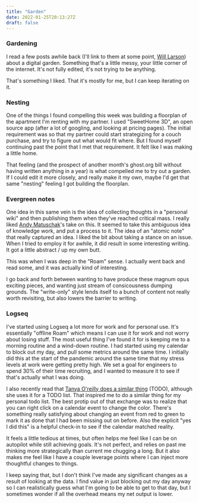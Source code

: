 ```yaml
---
title: "Garden"
date: 2022-01-25T20:13:27Z
draft: false
---
```


### Gardening

I read a few posts awhile back (I'll link to them at some point, [Will Larson](https://lethain.com/exuberant-sketches/)) about a digital garden.  Something that's a little messy, your little corner of the internet.  It's not fully edited, it's not trying to be anything. 

That's something I liked.  That it's mostly for me, but I can keep iterating on it.

### Nesting

One of the things I found compelling this week was building a floorplan of the apartment I'm renting with my partner.  I used "SweetHome 3D", an open source app (after a lot of googling, and looking at pricing pages). The initial requirement was so that my partner could start strategizing for a couch purchase, and try to figure out what would fit where.  But I found myself continuing past the point that I met that requirement.  It felt like I was making a little home. 

That feeling (and the prospect of another month's ghost.org bill without having written anything in a year) is what compelled me to try out a garden.  If I could edit it more closely, and really make it my own, maybe I'd get that same "nesting" feeling I got building the floorplan.

### Evergreen notes
One idea in this same vein is the idea of collecting thoughts in a "personal wiki" and then publishing them when they've reached critical mass. I really liked [Andy Matuschak](https://notes.andymatuschak.org/Evergreen_notes)'s take on this.  It seemed to take this ambiguous idea of knowledge work, and put a process to it.  The idea of an "atomic note" that really captured an idea.  I liked the bit about taking a stance on an issue.  When I tried to employ it for awhile, it did result in some interesting writing.  It got a little abstract / up my own butt.

This was when I was deep in the "Roam" sense.  I actually went back and read some, and it was actually kind of interesting.

I go back and forth between wanting to have produce these magnum opus exciting pieces, and wanting just stream of consicousness dumping grounds.  The "write-only" style lends itself to a bunch of content not really worth revisiting, but also lowers the barrier to writing.

### Logseq

I've started using Logseq a lot more for work and for personal use.  It's essentially "offline Roam" which means I can use it for work and not worry about losing stuff.  The most useful thing I've found it for is keeping me to a morning routine and a wind-down routine.  I had started using my calendar to block out my day, and pull some metrics around the same time.  I initially did this at the start of the pandemic around the same time that my stress levels at work were getting pretty high.  We set a goal for engineers to spend 30% of their time recruiting, and I wanted to measure it to see if that's actually what I was doing.

I also recently read that [Tanya O'reilly does a similar thing]() (TODO), although she uses it for a TODO list.  That inspired me to do a similar thing for my personal todo list.  The best protip out of that exchange was to realize that you can right click on a calendar event to change the color.  There's something really satisfying about changing an event from red to green to mark it as done that I had been missing out on before.  Also the explicit "yes I did this" is a helpful check-in to see if the calendar matched reality.

It feels a little tedious at times, but often helps me feel like I can be on autopilot while still achieving goals.  It's not perfect, and relies on past me thinking more strategically than current me chugging a long.  But it also makes me feel like I have a couple leverage points where I can inject more thoughtful changes to things.

I keep saying that, but I don't think I've made any significant changes as a result of looking at the data.  I find value in just blocking out my day anyway so I can realistically guess what I'm going to be able to get to that day, but I sometimes wonder if all the overhead means my net output is lower.